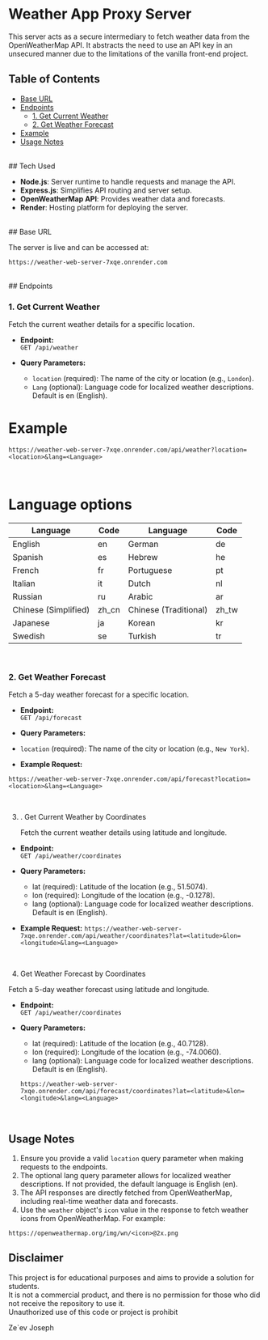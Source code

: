 # Weather App Proxy Server

This server acts as a secure intermediary to fetch weather data from the OpenWeatherMap API.
It abstracts the need to use an API key in an unsecured manner due to the limitations of the vanilla front-end project.

## Table of Contents

- [Base URL](#base-url)
- [Endpoints](#endpoints)
  - [1. Get Current Weather](#1-get-current-weather)
  - [2. Get Weather Forecast](#2-get-weather-forecast)
- [Example](#example)
- [Usage Notes](#usage-notes)

<br>
## Tech Used

- **Node.js**: Server runtime to handle requests and manage the API.
- **Express.js**: Simplifies API routing and server setup.
- **OpenWeatherMap API**: Provides weather data and forecasts.
- **Render**: Hosting platform for deploying the server.

<br>
## Base URL

The server is live and can be accessed at:

`https://weather-web-server-7xqe.onrender.com`

<br>
## Endpoints

### 1. Get Current Weather

Fetch the current weather details for a specific location.

- **Endpoint:**  
  `GET /api/weather`

- **Query Parameters:**

  - `location` (required): The name of the city or location (e.g., `London`).
  - `Lang` (optional): Language code for localized weather descriptions. Default is en (English).

# Example

`https://weather-web-server-7xqe.onrender.com/api/weather?location=<location>&lang=<Language>`

<br>

# Language options

| Language             | Code  | Language              | Code  |
| -------------------- | ----- | --------------------- | ----- |
| English              | en    | German                | de    |
| Spanish              | es    | Hebrew                | he    |
| French               | fr    | Portuguese            | pt    |
| Italian              | it    | Dutch                 | nl    |
| Russian              | ru    | Arabic                | ar    |
| Chinese (Simplified) | zh_cn | Chinese (Traditional) | zh_tw |
| Japanese             | ja    | Korean                | kr    |
| Swedish              | se    | Turkish               | tr    |

<br>

### 2. Get Weather Forecast

Fetch a 5-day weather forecast for a specific location.

- **Endpoint:**  
  `GET /api/forecast`

- **Query Parameters:**
- `location` (required): The name of the city or location (e.g., `New York`).

- **Example Request:**

`https://weather-web-server-7xqe.onrender.com/api/forecast?location=<location>&lang=<Language>`

<br>

3. . Get Current Weather by Coordinates

   Fetch the current weather details using latitude and longitude.

- **Endpoint:**  
  `GET /api/weather/coordinates`

- **Query Parameters:**

  - lat (required): Latitude of the location (e.g., 51.5074).
  - lon (required): Longitude of the location (e.g., -0.1278).
  - lang (optional): Language code for localized weather descriptions. Default is en (English).

- **Example Request:**
  `https://weather-web-server-7xqe.onrender.com/api/weather/coordinates?lat=<latitude>&lon=<longitude>&lang=<Language>`

<br>

4. Get Weather Forecast by Coordinates

Fetch a 5-day weather forecast using latitude and longitude.

- **Endpoint:**  
  `GET /api/weather/coordinates`

- **Query Parameters:**

  - lat (required): Latitude of the location (e.g., 40.7128).
  - lon (required): Longitude of the location (e.g., -74.0060).
  - lang (optional): Language code for localized weather descriptions. Default is en (English).

  `https://weather-web-server-7xqe.onrender.com/api/forecast/coordinates?lat=<latitude>&lon=<longitude>&lang=<Language>`

<br>

## Usage Notes

1. Ensure you provide a valid `location` query parameter when making requests to the endpoints.
2. The optional lang query parameter allows for localized weather descriptions. If not provided,
   the default language is English (en).
3. The API responses are directly fetched from OpenWeatherMap, including real-time weather data and forecasts.
4. Use the `weather` object's `icon` value in the response to fetch weather icons from OpenWeatherMap. For example:

`https://openweathermap.org/img/wn/<icon>@2x.png`

## Disclaimer

This project is for educational purposes and aims to provide a solution for students.  
It is not a commercial product, and there is no permission for those who did not receive the repository to use it.  
Unauthorized use of this code or project is prohibit

Ze`ev Joseph
